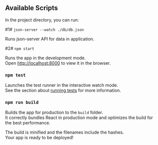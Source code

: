 ## Available Scripts

In the project directory, you can run:

#1# `json-server --watch ./db/db.json`

Runs json-server API for data in application.

#2# `npm start`

Runs the app in the development mode.<br>
Open [http://localhost:8000](http://localhost:8000) to view it in the browser.

### `npm test`

Launches the test runner in the interactive watch mode.<br>
See the section about [running tests](https://facebook.github.io/create-react-app/docs/running-tests) for more information.

### `npm run build`

Builds the app for production to the `build` folder.<br>
It correctly bundles React in production mode and optimizes the build for the best performance.

The build is minified and the filenames include the hashes.<br>
Your app is ready to be deployed!
